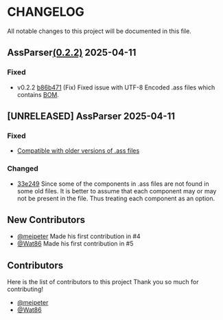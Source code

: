 # CHANGELOG

All notable changes to this project will be documented in this file.

## **AssParser**[(0.2.2)](https://crates.io/crates/ass_parser/0.2.2) 2025-04-11

### Fixed
- v0.2.2 [b86b471](https://github.com/Aavtic/ass_parser/commit/b86b47174db4486fa1fcff3f852d0cdf60fa0993) (Fix) Fixed issue with UTF-8 Encoded .ass files which contains [BOM](https://en.wikipedia.org/wiki/Byte_order_mark).


## [UNRELEASED] **AssParser** 2025-04-11

### Fixed
- [Compatible with older versions of .ass files](#6)

### Changed
- [33e249](https://github.com/Aavtic/ass_parser/commit/33e249edf588dfc32d3f1116b3be31f0b1c4136c) Since some of the components in .ass files are not found in some old files. It is better to assume that each component may or may not be present in the file.
Thus treating each component as an option.


## New Contributors
- [@meipeter](https://github.com/meipeter) Made his first contribution in #4
- [@Wat86](https://github.com/Wat86) Made his first contribution in #5

## Contributors
Here is the list of contributors to this project
Thank you so much for contributing!

- [@meipeter](https://github.com/meipeter)
- [@Wat86](https://github.com/Wat86)
